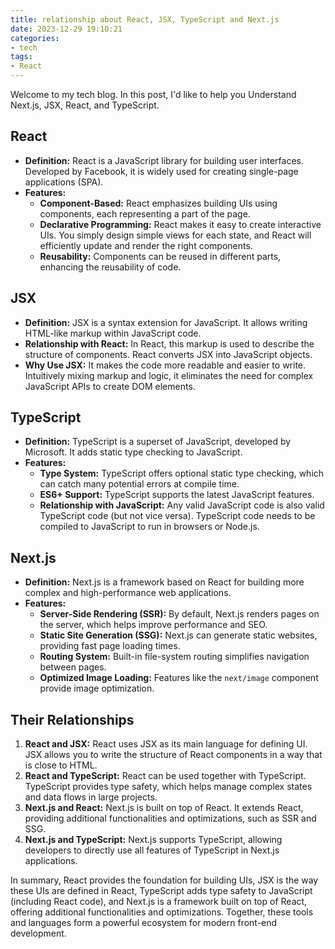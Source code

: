 ```yaml
---
title: relationship about React, JSX, TypeScript and Next.js
date: 2023-12-29 19:10:21
categories:
- tech
tags:
- React
---
```

Welcome to my tech blog. In this post, I'd like to help you Understand Next.js, JSX, React, and TypeScript.

## React

- **Definition:** React is a JavaScript library for building user interfaces. Developed by Facebook, it is widely used for creating single-page applications (SPA).
- **Features:**
  - **Component-Based:** React emphasizes building UIs using components, each representing a part of the page.
  - **Declarative Programming:** React makes it easy to create interactive UIs. You simply design simple views for each state, and React will efficiently update and render the right components.
  - **Reusability:** Components can be reused in different parts, enhancing the reusability of code.

## JSX

- **Definition:** JSX is a syntax extension for JavaScript. It allows writing HTML-like markup within JavaScript code.
- **Relationship with React:** In React, this markup is used to describe the structure of components. React converts JSX into JavaScript objects.
- **Why Use JSX:** It makes the code more readable and easier to write. Intuitively mixing markup and logic, it eliminates the need for complex JavaScript APIs to create DOM elements.

## TypeScript

- **Definition:** TypeScript is a superset of JavaScript, developed by Microsoft. It adds static type checking to JavaScript.
- **Features:**
  - **Type System:** TypeScript offers optional static type checking, which can catch many potential errors at compile time.
  - **ES6+ Support:** TypeScript supports the latest JavaScript features.
  - **Relationship with JavaScript:** Any valid JavaScript code is also valid TypeScript code (but not vice versa). TypeScript code needs to be compiled to JavaScript to run in browsers or Node.js.

## Next.js

- **Definition:** Next.js is a framework based on React for building more complex and high-performance web applications.
- **Features:**
  - **Server-Side Rendering (SSR):** By default, Next.js renders pages on the server, which helps improve performance and SEO.
  - **Static Site Generation (SSG):** Next.js can generate static websites, providing fast page loading times.
  - **Routing System:** Built-in file-system routing simplifies navigation between pages.
  - **Optimized Image Loading:** Features like the `next/image` component provide image optimization.

## Their Relationships

1. **React and JSX:** React uses JSX as its main language for defining UI. JSX allows you to write the structure of React components in a way that is close to HTML.
2. **React and TypeScript:** React can be used together with TypeScript. TypeScript provides type safety, which helps manage complex states and data flows in large projects.
3. **Next.js and React:** Next.js is built on top of React. It extends React, providing additional functionalities and optimizations, such as SSR and SSG.
4. **Next.js and TypeScript:** Next.js supports TypeScript, allowing developers to directly use all features of TypeScript in Next.js applications.

In summary, React provides the foundation for building UIs, JSX is the way these UIs are defined in React, TypeScript adds type safety to JavaScript (including React code), and Next.js is a framework built on top of React, offering additional functionalities and optimizations. Together, these tools and languages form a powerful ecosystem for modern front-end development.
